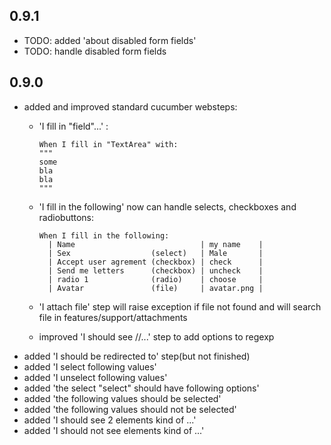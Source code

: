 0.9.1
-----

* TODO: added 'about disabled form fields'
* TODO: handle disabled form fields

0.9.0
-----

* added and improved standard cucumber websteps:
  * 'I fill in "field"...' :

	    When I fill in "TextArea" with:
	    """
	    some
	    bla
	    bla
	    """

  * 'I fill in the following' now can handle selects, checkboxes and radiobuttons:

	    When I fill in the following:
	      | Name                            | my name    |
	      | Sex                  (select)   | Male       |
	      | Accept user agrement (checkbox) | check      |
	      | Send me letters      (checkbox) | uncheck    |
	      | radio 1              (radio)    | choose     |
	      | Avatar               (file)     | avatar.png |
  * 'I attach file' step will raise exception if file not found and will search file in features/support/attachments
  * improved 'I should see //...' step to add options to regexp
* added 'I should be redirected to' step(but not finished)
* added 'I select following values'
* added 'I unselect following values'
* added 'the select "select" should have following options'
* added 'the following values should be selected'
* added 'the following values should not be selected'
* added 'I should see 2 elements kind of ...'
* added 'I should not see elements kind of ...'
